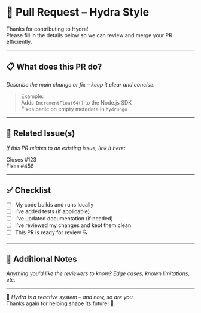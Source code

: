 # 🚀 Pull Request – Hydra Style

Thanks for contributing to Hydra!  
Please fill in the details below so we can review and merge your PR efficiently.

---

## 📋 What does this PR do?

_Describe the main change or fix – keep it clear and concise._

> Example:  
> Adds `IncrementFloat64()` to the Node.js SDK  
> Fixes panic on empty metadata in `hydrungo`

---

## 🔗 Related Issue(s)

_If this PR relates to an existing issue, link it here:_

Closes #123  
Fixes #456

---

## ✅ Checklist

- [ ] My code builds and runs locally
- [ ] I’ve added tests (if applicable)
- [ ] I’ve updated documentation (if needed)
- [ ] I’ve reviewed my changes and kept them clean
- [ ] This PR is ready for review 🔍

---

## 💬 Additional Notes

_Anything you'd like the reviewers to know? Edge cases, known limitations, etc._

---

🧠 _Hydra is a reactive system – and now, so are you._  
Thanks again for helping shape its future! 💜

